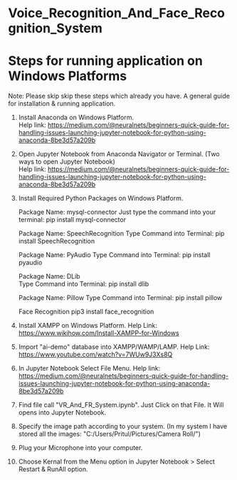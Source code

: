 # Voice_Recognition_And_Face_Recognition_System

Steps for running application on Windows Platforms
===================================================
Note: Please skip skip these steps which already you have. 
      A general guide for installation & running application. 

1) Install Anaconda on Windows Platform.<br>
   Help link: https://medium.com/@neuralnets/beginners-quick-guide-for-handling-issues-launching-jupyter-notebook-for-python-using-anaconda-8be3d57a209b
 
2) Open Jupyter Notebook from Anaconda Navigator or Terminal. (Two ways to open Jupyter Notebook) <br>
   Help link: https://medium.com/@neuralnets/beginners-quick-guide-for-handling-issues-launching-jupyter-notebook-for-python-using-anaconda-8be3d57a209b

3) Install Required Python Packages on Windows Platform.

   Package Name: mysql-connector
   Just type the command into your terminal: pip install mysql-connector

   Package Name: SpeechRecognition 
   Type Command into Terminal: pip install SpeechRecognition

   Package Name: PyAudio
   Type Command into Terminal: pip install pyaudio   
 
   Package Name: DLib 	
   Type Command into Terminal: pip install dlib

   Package Name: Pillow	
   Type Command into Terminal: pip install pillow
   
   Face Recognition
   pip3 install face_recognition

4) Install XAMPP on Windows Platform.
   Help Link: https://www.wikihow.com/Install-XAMPP-for-Windows

5) Import "ai-demo" database into XAMPP/WAMP/LAMP.
   Help Link: https://www.youtube.com/watch?v=7WUw9J3Xs8Q
 
6) In Jupyter Notebook Select File Menu.
   Help link: https://medium.com/@neuralnets/beginners-quick-guide-for-handling-issues-launching-jupyter-notebook-for-python-using-anaconda-8be3d57a209b 

7) Find file call "VR_And_FR_System.ipynb". Just Click on that File. It Will opens into Jupyter Notebook.

8) Specify the image path according to your system. (In my system I have stored all the images: "C:/Users/Pritul/Pictures/Camera Roll/")
     
9) Plug your Microphone into your computer.

10) Choose Kernal from the Menu option in Jupyter Notebook > Select Restart & RunAll option.
